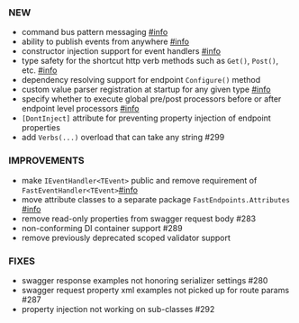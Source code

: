 ### NEW
- command bus pattern messaging [#info](https://fast-endpoints.com/docs/command-bus)
- ability to publish events from anywhere [#info](https://fast-endpoints.com/docs/event-bus#publish-from-anywhere)
- constructor injection support for event handlers [#info](https://fast-endpoints.com/docs/dependency-injection#event-handler-dependencies)
- type safety for the shortcut http verb methods such as `Get()`, `Post()`, etc. [#info](https://fast-endpoints.com/docs/misc-conveniences#strongly-typed-route-parameters)
- dependency resolving support for endpoint `Configure()` method
- custom value parser registration at startup for any given type [#info](https://fast-endpoints.com/docs/model-binding#custom-value-parsers)
- specify whether to execute global pre/post processors before or after endpoint level processors [#info](https://fast-endpoints.com/docs/pre-post-processors#global-processors)
- `[DontInject]` attribute for preventing property injection of endpoint properties
- add `Verbs(...)` overload that can take any string #299

### IMPROVEMENTS
- make `IEventHandler<TEvent>` public and remove requirement of `FastEventHandler<TEvent>`[#info](https://fast-endpoints.com/docs/event-bus#_2-define-an-event-handler)
- move attribute classes to a separate package `FastEndpoints.Attributes` [#info](https://discord.com/channels/933662816458645504/955771546654359553/1032020804671647854)
- remove read-only properties from swagger request body #283
- non-conforming DI container support #289
- remove previously deprecated scoped validator support

### FIXES
- swagger response examples not honoring serializer settings #280
- swagger request property xml examples not picked up for route params #287 
- property injection not working on sub-classes #292
